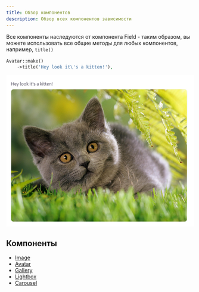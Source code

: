 ```yaml
---
title: Обзор компонентов
description: Обзор всех компонентов зависимости
---
```


Все компоненты наследуются от компонента Field - таким образом, вы можете использовать все общие методы для любых компонентов, например, `title()`

```php
Avatar::make()
    ->title('Hey look it\'s a kitten!'),
```

![Gray kitten](../../../../assets/image-title.webp)

## Компоненты

- [Image](/orchid-image-components/usage/image)
- [Avatar](/orchid-image-components/usage/avatar)
- [Gallery](/orchid-image-components/usage/gallery)
- [Lightbox](/orchid-image-components/usage/lightbox)
- [Carousel](/orchid-image-components/usage/carousel)
